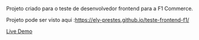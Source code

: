 Projeto criado para o teste de desenvolvedor frontend para a F1 Commerce.

Projeto pode ser visto aqui :https://ely-prestes.github.io/teste-frontend-f1/

[Live Demo](https://ely-prestes.github.io/teste-frontend-f1/)
